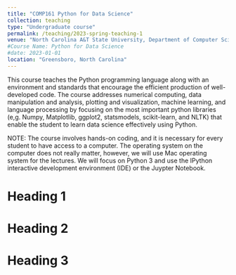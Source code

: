 ```yaml
---
title: "COMP161 Python for Data Science"
collection: teaching
type: "Undergraduate course"
permalink: /teaching/2023-spring-teaching-1
venue: "North Carolina A&T State University, Department of Computer Science"
#Course Name: Python for Data Science
#date: 2023-01-01
location: "Greensboro, North Carolina"
---
```


This course teaches the Python programming language along with an environment and standards that encourage the efficient production of well-developed code. The course addresses numerical computing, data manipulation and analysis, plotting and visualization, machine learning, and language processing by focusing on the most important python libraries (e,g. Numpy, Matplotlib, ggplot2, statsmodels, scikit-learn, and NLTK) that enable the student to learn data science effectively using Python.

NOTE: The course involves hands-on coding, and it is necessary for every student to have access to a computer. The operating system on the computer does not really matter, however, we will use Mac operating system for the lectures. We will focus on Python 3 and use the IPython interactive development environment (IDE) or the Juypter Notebook. 


Heading 1
======

Heading 2
======

Heading 3
======
